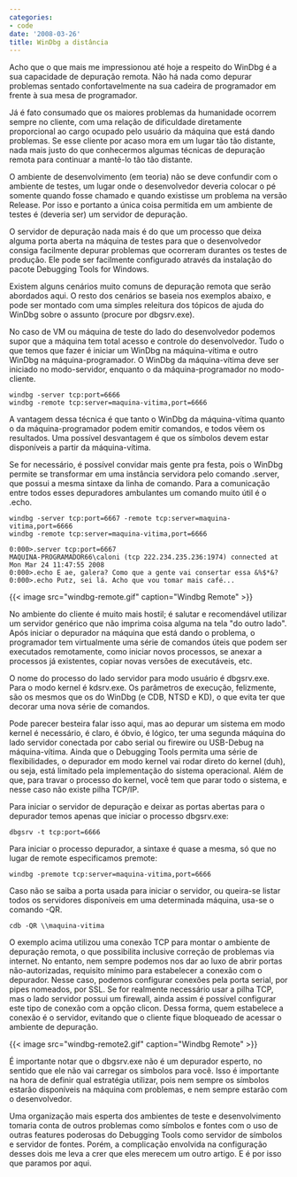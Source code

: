 ```yaml
---
categories:
- code
date: '2008-03-26'
title: WinDbg a distância
---
```


Acho que o que mais me impressionou até hoje a respeito do WinDbg é a sua capacidade de depuração remota. Não há nada como depurar problemas sentado confortavelmente na sua cadeira de programador em frente à sua mesa de programador.

Já é fato consumado que os maiores problemas da humanidade ocorrem sempre no cliente, com uma relação de dificuldade diretamente proporcional ao cargo ocupado pelo usuário da máquina que está dando problemas. Se esse cliente por acaso mora em um lugar tão tão distante, nada mais justo do que conhecermos algumas técnicas de depuração remota para continuar a mantê-lo tão tão distante.

O ambiente de desenvolvimento (em teoria) não se deve confundir com o ambiente de testes, um lugar onde o desenvolvedor deveria colocar o pé somente quando fosse chamado e quando existisse um problema na versão Release. Por isso e portanto a única coisa permitida em um ambiente de testes é (deveria ser) um servidor de depuração.

O servidor de depuração nada mais é do que um processo que deixa alguma porta aberta  na máquina de testes para que o desenvolvedor consiga facilmente depurar problemas que ocorreram durantes os testes de produção. Ele pode ser facilmente configurado através da instalação do pacote Debugging Tools for Windows.

Existem alguns cenários muito comuns de depuração remota que serão abordados aqui. O resto dos cenários se baseia nos exemplos abaixo, e pode ser montado com uma simples releitura dos tópicos de ajuda do WinDbg sobre o assunto (procure por dbgsrv.exe).

No caso de VM ou máquina de teste do lado do desenvolvedor podemos supor que a máquina tem total acesso e controle do desenvolvedor. Tudo o que temos que fazer é iniciar um WinDbg na máquina-vítima e outro WinDbg na máquina-programador. O WinDbg da máquina-vítima deve ser iniciado no modo-servidor, enquanto o da máquina-programador no modo-cliente.

    windbg -server tcp:port=6666
    windbg -remote tcp:server=maquina-vitima,port=6666

A vantagem dessa técnica é que tanto o WinDbg da máquina-vítima quanto o da máquina-programador podem emitir comandos, e todos vêem os resultados. Uma possível desvantagem é que os símbolos devem estar disponíveis a partir da máquina-vítima.

Se for necessário, é possível convidar mais gente pra festa, pois o WinDbg permite se transformar em uma instância servidora pelo comando .server, que possui a mesma sintaxe da linha de comando. Para a comunicação entre todos esses depuradores ambulantes um comando muito útil é o .echo.

    windbg -server tcp:port=6667 -remote tcp:server=maquina-vitima,port=6666
    windbg -remote tcp:server=maquina-vitima,port=6666

    0:000>.server tcp:port=6667
    MAQUINA-PROGRAMADOR66\caloni (tcp 222.234.235.236:1974) connected at Mon Mar 24 11:47:55 2008
    0:000>.echo E ae, galera? Como que a gente vai consertar essa &%$*&?
    0:000>.echo Putz, sei lá. Acho que vou tomar mais café...

{{< image src="windbg-remote.gif" caption="Windbg Remote" >}}

No ambiente do cliente é muito mais hostil; é salutar e recomendável utilizar um servidor genérico que não imprima coisa alguma na tela "do outro lado". Após iniciar o depurador na máquina que está dando o problema, o programador tem virtualmente uma série de comandos úteis que podem ser executados remotamente, como iniciar novos processos, se anexar a processos já existentes, copiar novas versões de executáveis, etc.

O nome do processo do lado servidor para modo usuário é dbgsrv.exe. Para o modo kernel é kdsrv.exe. Os parâmetros de execução, felizmente, são os mesmos que os do WinDbg (e CDB, NTSD e KD), o que evita ter que decorar uma nova série de comandos.

Pode parecer besteira falar isso aqui, mas ao depurar um sistema em modo kernel é necessário, é claro, é óbvio, é lógico, ter uma segunda máquina do lado servidor conectada por cabo serial ou firewire ou USB-Debug na máquina-vítima. Ainda que o Debugging Tools permita uma série de flexibilidades, o depurador em modo kernel vai rodar direto do kernel (duh), ou seja, está limitado pela implementação do sistema operacional. Além de que, para travar o processo do kernel, você tem que parar todo o sistema, e nesse caso não existe pilha TCP/IP.

Para iniciar o servidor de depuração e deixar as portas abertas para o depurador temos apenas que iniciar o processo dbgsrv.exe:

    dbgsrv -t tcp:port=6666

Para iniciar o processo depurador, a sintaxe é quase a mesma, só que no lugar de remote especificamos premote:

    windbg -premote tcp:server=maquina-vitima,port=6666

Caso não se saiba a porta usada para iniciar o servidor, ou queira-se listar todos os servidores disponíveis em uma determinada máquina, usa-se o comando -QR.

    cdb -QR \\maquina-vitima

O exemplo acima utilizou uma conexão TCP para montar o ambiente de depuração remota, o que possibilita inclusive correção de problemas via internet. No entanto, nem sempre podemos nos dar ao luxo de abrir portas não-autorizadas, requisito mínimo para estabelecer a conexão com o depurador. Nesse caso, podemos configurar conexões pela porta serial, por pipes nomeados, por SSL. Se for realmente necessário usar a pilha TCP, mas o lado servidor possui um firewall, ainda assim é possível configurar este tipo de conexão com a opção clicon. Dessa forma, quem estabelece a conexão é o servidor, evitando que o cliente fique bloqueado de acessar o ambiente de depuração.

{{< image src="windbg-remote2.gif" caption="Windbg Remote" >}}

É importante notar que o dbgsrv.exe não é um depurador esperto, no sentido que ele não vai carregar os símbolos para você. Isso é importante na hora de definir qual estratégia utilizar, pois nem sempre os símbolos estarão disponíveis na máquina com problemas, e nem sempre estarão com o desenvolvedor.

Uma organização mais esperta dos ambientes de teste e desenvolvimento tomaria conta de outros problemas como símbolos e fontes com o uso de outras features poderosas do Debugging Tools como servidor de símbolos e servidor de fontes. Porém, a complicação envolvida na configuração desses dois me leva a crer que eles merecem um outro artigo. E é por isso que paramos por aqui.